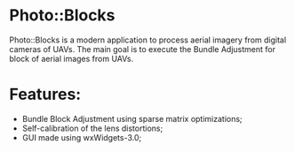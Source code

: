Photo::Blocks
=============

  
Photo::Blocks is a modern application to process aerial imagery 
from digital cameras of UAVs. The main goal is to execute the 
Bundle Adjustment for block of aerial images from UAVs.

Features:
=========
- Bundle Block Adjustment using sparse matrix optimizations;
- Self-calibration of the lens distortions;
- GUI made using wxWidgets-3.0;
